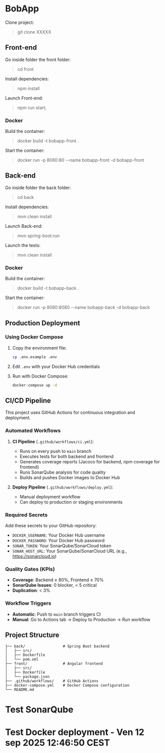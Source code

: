 # BobApp

Clone project:

> git clone XXXXX

## Front-end

Go inside folder the front folder:

> cd front

Install dependencies:

> npm install

Launch Front-end:

> npm run start;

### Docker

Build the container:

> docker build -t bobapp-front .

Start the container:

> docker run -p 8080:80 --name bobapp-front -d bobapp-front

## Back-end

Go inside folder the back folder:

> cd back

Install dependencies:

> mvn clean install

Launch Back-end:

> mvn spring-boot:run

Launch the tests:

> mvn clean install

### Docker

Build the container:

> docker build -t bobapp-back .

Start the container:

> docker run -p 8080:8080 --name bobapp-back -d bobapp-back

## Production Deployment

### Using Docker Compose

1. Copy the environment file:

   ```bash
   cp .env.example .env
   ```

2. Edit `.env` with your Docker Hub credentials

3. Run with Docker Compose:
   ```bash
   docker-compose up -d
   ```

## CI/CD Pipeline

This project uses GitHub Actions for continuous integration and deployment.

### Automated Workflows

1. **CI Pipeline** (`.github/workflows/ci.yml`):

   - Runs on every push to `main` branch
   - Executes tests for both backend and frontend
   - Generates coverage reports (Jacoco for backend, npm coverage for frontend)
   - Runs SonarQube analysis for code quality
   - Builds and pushes Docker images to Docker Hub

2. **Deploy Pipeline** (`.github/workflows/deploy.yml`):
   - Manual deployment workflow
   - Can deploy to production or staging environments

### Required Secrets

Add these secrets to your GitHub repository:

- `DOCKER_USERNAME`: Your Docker Hub username
- `DOCKER_PASSWORD`: Your Docker Hub password
- `SONAR_TOKEN`: Your SonarQube/SonarCloud token
- `SONAR_HOST_URL`: Your SonarQube/SonarCloud URL (e.g., https://sonarcloud.io)

### Quality Gates (KPIs)

- **Coverage**: Backend ≥ 80%, Frontend ≥ 70%
- **SonarQube Issues**: 0 blocker, < 5 critical
- **Duplication**: < 3%

### Workflow Triggers

- **Automatic**: Push to `main` branch triggers CI
- **Manual**: Go to Actions tab → Deploy to Production → Run workflow

## Project Structure

```
├── back/                 # Spring Boot backend
│   ├── src/
│   ├── Dockerfile
│   └── pom.xml
├── front/                # Angular frontend
│   ├── src/
│   ├── Dockerfile
│   └── package.json
├── .github/workflows/    # GitHub Actions
├── docker-compose.yml    # Docker Compose configuration
└── README.md
```
# Test SonarQube
# Test Docker deployment - Ven 12 sep 2025 12:46:50 CEST
